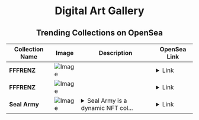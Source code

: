 <div align="center">

# Digital Art Gallery

## Trending Collections on OpenSea

| Collection Name                       | Image                                                                                     | Description                       | OpenSea Link                                                                                          |
|---------------------------------------|-------------------------------------------------------------------------------------------|-----------------------------------|--------------------------------------------------------------------------------------------------------|
| **FFFRЕNZ** | ![Image](https://i.seadn.io/s/raw/files/8cf5b8b883ae8e61e92732c17987e4cd.gif?w=500&auto=format?w=200&auto=format) |  | <details><summary>Link</summary>[FFFRЕNZ](https://opensea.io/collection/fffrenz-280)</details> |
| **FFFRЕNZ** | ![Image](https://i.seadn.io/s/raw/files/8cf5b8b883ae8e61e92732c17987e4cd.gif?w=500&auto=format?w=200&auto=format) |  | <details><summary>Link</summary>[FFFRЕNZ](https://opensea.io/collection/fffrenz-279)</details> |
| **Sеal Army** | ![Image](https://i.seadn.io/s/raw/files/c310603f5250906c22a0adaf001f64e8.png?w=500&auto=format?w=200&auto=format) | <details><summary>Seal Army is a dynamic NFT col...</summary>Seal Army is a dynamic NFT collection featuring a squad of fearless, playful seals, each with its own unique personality, ready to take over the digital seas!</details> | <details><summary>Link</summary>[Sеal Army](https://opensea.io/collection/seal-army-173)</details> |

</div>